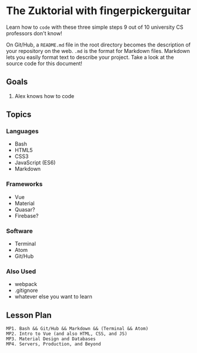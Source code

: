 # The Zuktorial with fingerpickerguitar

Learn how to `code` with these three simple steps 9 out of 10 university CS professors don't know!

On Git/Hub, a `README.md` file in the root directory becomes the description of your repository on the web. `.md` is the format for Markdown files. Markdown lets you easily format text to describe your project. Take a look at the source code for this document!

## Goals
1. Alex knows how to code

## Topics

### Languages
- Bash
- HTML5
- CSS3
- JavaScript (ES6)
- Markdown

### Frameworks
- Vue
- Material
- Quasar?
- Firebase?

### Software
- Terminal
- Atom
- Git/Hub

### Also Used
- webpack
- .gitignore
- whatever else you want to learn

## Lesson Plan
```
MP1. Bash && Git/Hub && Markdown && (Terminal && Atom)
MP2. Intro to Vue (and also HTML, CSS, and JS)
MP3. Material Design and Databases
MP4. Servers, Production, and Beyond
```
